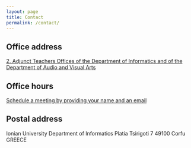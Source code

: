```yaml
---
layout: page
title: Contact
permalink: /contact/
---
```


## Office address
[2. Adjunct Teachers Offices of the Department of Informatics and of the Department of  Audio and Visual Arts](http://www.ionio.gr/central/en/map)

## Office hours
[Schedule a meeting by providing your name and an email](https://www.meetingbird.com/h/choko)

## Postal address
Ionian University
Department of Informatics
Platia Tsirigoti 7
49100 Corfu
GREECE

